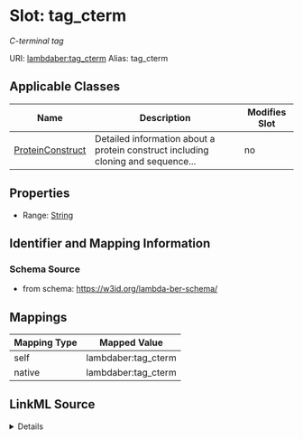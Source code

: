

# Slot: tag_cterm 


_C-terminal tag_





URI: [lambdaber:tag_cterm](https://w3id.org/lambda-ber-schema/tag_cterm)
Alias: tag_cterm

<!-- no inheritance hierarchy -->





## Applicable Classes

| Name | Description | Modifies Slot |
| --- | --- | --- |
| [ProteinConstruct](ProteinConstruct.md) | Detailed information about a protein construct including cloning and sequence... |  no  |






## Properties

* Range: [String](String.md)




## Identifier and Mapping Information






### Schema Source


* from schema: https://w3id.org/lambda-ber-schema/




## Mappings

| Mapping Type | Mapped Value |
| ---  | ---  |
| self | lambdaber:tag_cterm |
| native | lambdaber:tag_cterm |




## LinkML Source

<details>
```yaml
name: tag_cterm
description: C-terminal tag
from_schema: https://w3id.org/lambda-ber-schema/
rank: 1000
alias: tag_cterm
owner: ProteinConstruct
domain_of:
- ProteinConstruct
range: string

```
</details>